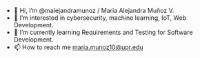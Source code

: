 - 👋 Hi, I’m @malejandramunoz / Maria Alejandra Muñoz V.
- 👀 I’m interested in cybersecurity, machine learning, IoT, Web Development.
- 🌱 I’m currently learning Requirements and Testing for Software Development.
- 📫 How to reach me maria.munoz10@upr.edu

<!---
malejandramunoz/malejandramunoz is a ✨ special ✨ repository because its `README.md` (this file) appears on your GitHub profile.
You can click the Preview link to take a look at your changes.
--->
